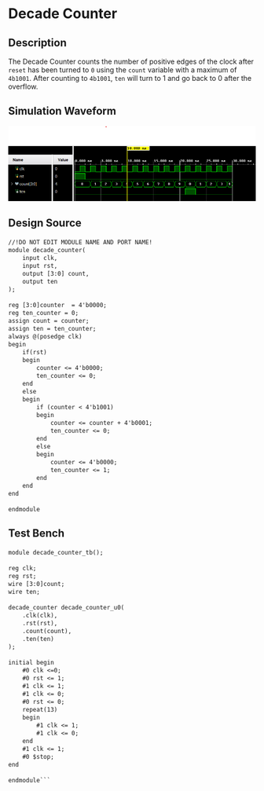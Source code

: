 # Decade Counter

## Description

The Decade Counter counts the number of positive edges of the clock after `reset` has been turned to `0` using the `count` variable with a maximum of `4b1001`. After counting to `4b1001`, `ten` will turn to 1 and go back to 0 after the overflow.

## Simulation Waveform
![Figure 1: Testbench Results](https://github.com/TomPiccio/DSL_2024/blob/main/HW02/HW02-1-DecadeCounter/DecadeCounter_Results.png)

## Design Source

```
//!DO NOT EDIT MODULE NAME AND PORT NAME!
module decade_counter(
    input clk,
    input rst,
    output [3:0] count,
    output ten
);

reg [3:0]counter  = 4'b0000;
reg ten_counter = 0;
assign count = counter;
assign ten = ten_counter;
always @(posedge clk)
begin
    if(rst)
    begin
        counter <= 4'b0000;
        ten_counter <= 0;
    end
    else
    begin
        if (counter < 4'b1001)
        begin
            counter <= counter + 4'b0001;
            ten_counter <= 0;
        end
        else
        begin
            counter <= 4'b0000;
            ten_counter <= 1;
        end
    end
end

endmodule
```

## Test Bench
```
module decade_counter_tb();

reg clk;
reg rst;
wire [3:0]count;
wire ten;

decade_counter decade_counter_u0(
    .clk(clk),
    .rst(rst),
    .count(count),
    .ten(ten)
);

initial begin
    #0 clk <=0;
    #0 rst <= 1;
    #1 clk <= 1;
    #1 clk <= 0;
    #0 rst <= 0;
    repeat(13)
    begin
        #1 clk <= 1;
        #1 clk <= 0;
    end
    #1 clk <= 1;
    #0 $stop;
end

endmodule```
